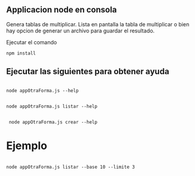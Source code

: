 
## Applicacion node en consola

Genera tablas de multiplicar. 
Lista en pantalla la tabla de multiplicar o bien hay opcion de generar un archivo para guardar el resultado.

Ejecutar el comando

```
npm install

```

## Ejecutar las siguientes para obtener ayuda

```

node appOtraForma.js --help

```

```

node appOtraForma.js listar --help

```

```

 node appOtraForma.js crear --help

 ```

# Ejemplo

```

node appOtraForma.js listar --base 10 --limite 3

```
